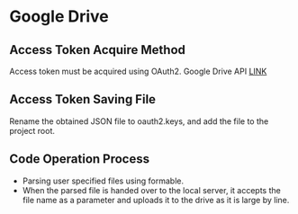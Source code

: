 # Google Drive

## Access Token Acquire Method

Access token must be acquired using OAuth2.
Google Drive API [LINK](https://developers.google.com/identity/protocols/OAuth2)

## Access Token Saving File

Rename the obtained JSON file to oauth2.keys, and add the file to the project root.

## Code Operation Process

* Parsing user specified files using formable.
* When the parsed file is handed over to the local server, it accepts the file name as a parameter and uploads it to the drive as it is large by line.
